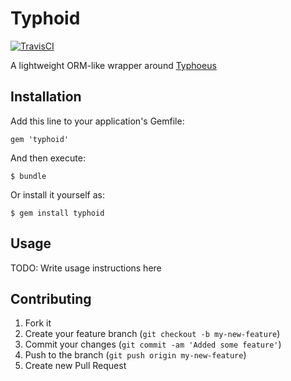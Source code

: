 # Typhoid

[![TravisCI](https://secure.travis-ci.org/tstmedia/typhoid.png "TravisCI")](http://travis-ci.org/tstmedia/typhoid "Travis-CI Typhoid")

A lightweight ORM-like wrapper around [Typhoeus](http://typhoeus.github.com/)

## Installation

Add this line to your application's Gemfile:

    gem 'typhoid'

And then execute:

    $ bundle

Or install it yourself as:

    $ gem install typhoid

## Usage

TODO: Write usage instructions here

## Contributing

1. Fork it
2. Create your feature branch (`git checkout -b my-new-feature`)
3. Commit your changes (`git commit -am 'Added some feature'`)
4. Push to the branch (`git push origin my-new-feature`)
5. Create new Pull Request
